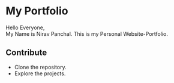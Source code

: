 # My Portfolio

Hello Everyone,<br>
My Name is Nirav Panchal.
This is my Personal Website-Portfolio.


## Contribute

* Clone the repository.
* Explore the projects.
